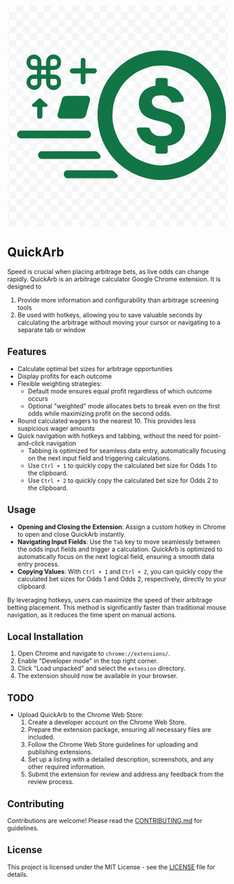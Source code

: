 ![QuickArb Icon](icon.png)


# QuickArb

Speed is crucial when placing arbitrage bets, as live odds can change rapidly. QuickArb is an arbitrage calculator Google Chrome extension. It is designed to 

1. Provide more information and configurability than arbitrage screening tools
2. Be used with hotkeys, allowing you to save valuable seconds by calculating the arbitrage without moving your cursor or navigating to a separate tab or window

## Features
- Calculate optimal bet sizes for arbitrage opportunities
- Display profits for each outcome
- Flexible weighting strategies:
  - Default mode ensures equal profit regardless of which outcome occurs
  - Optional "weighted" mode allocates bets to break even on the first odds while maximizing profit on the second odds.
- Round calculated wagers to the nearest 10. This provides less suspicious wager amounts
- Quick navigation with hotkeys and tabbing, without the need for point-and-click navigation
  - Tabbing is optimized for seamless data entry, automatically focusing on the next input field and triggering calculations.
  - Use `Ctrl + 1` to quickly copy the calculated bet size for Odds 1 to the clipboard.
  - Use `Ctrl + 2` to quickly copy the calculated bet size for Odds 2 to the clipboard.

## Usage

- **Opening and Closing the Extension**: Assign a custom hotkey in Chrome to open and close QuickArb instantly.
- **Navigating Input Fields**: Use the `Tab` key to move seamlessly between the odds input fields and trigger a calculation. QuickArb is optimized to automatically focus on the next logical field, ensuring a smooth data entry process.
- **Copying Values**: With `Ctrl + 1` and `Ctrl + 2`, you can quickly copy the calculated bet sizes for Odds 1 and Odds 2, respectively, directly to your clipboard.

By leveraging hotkeys, users can maximize the speed of their arbitrage betting placement. This method is significantly faster than traditional mouse navigation, as it reduces the time spent on manual actions.


## Local Installation
1. Open Chrome and navigate to `chrome://extensions/`.
2. Enable "Developer mode" in the top right corner.
3. Click "Load unpacked" and select the `extension` directory.
4. The extension should now be available in your browser.

## TODO
- Upload QuickArb to the Chrome Web Store:
  1. Create a developer account on the Chrome Web Store.
  2. Prepare the extension package, ensuring all necessary files are included.
  3. Follow the Chrome Web Store guidelines for uploading and publishing extensions.
  4. Set up a listing with a detailed description, screenshots, and any other required information.
  5. Submit the extension for review and address any feedback from the review process.


## Contributing
Contributions are welcome! Please read the [CONTRIBUTING.md](CONTRIBUTING.md) for guidelines.

## License
This project is licensed under the MIT License - see the [LICENSE](LICENSE) file for details. 
